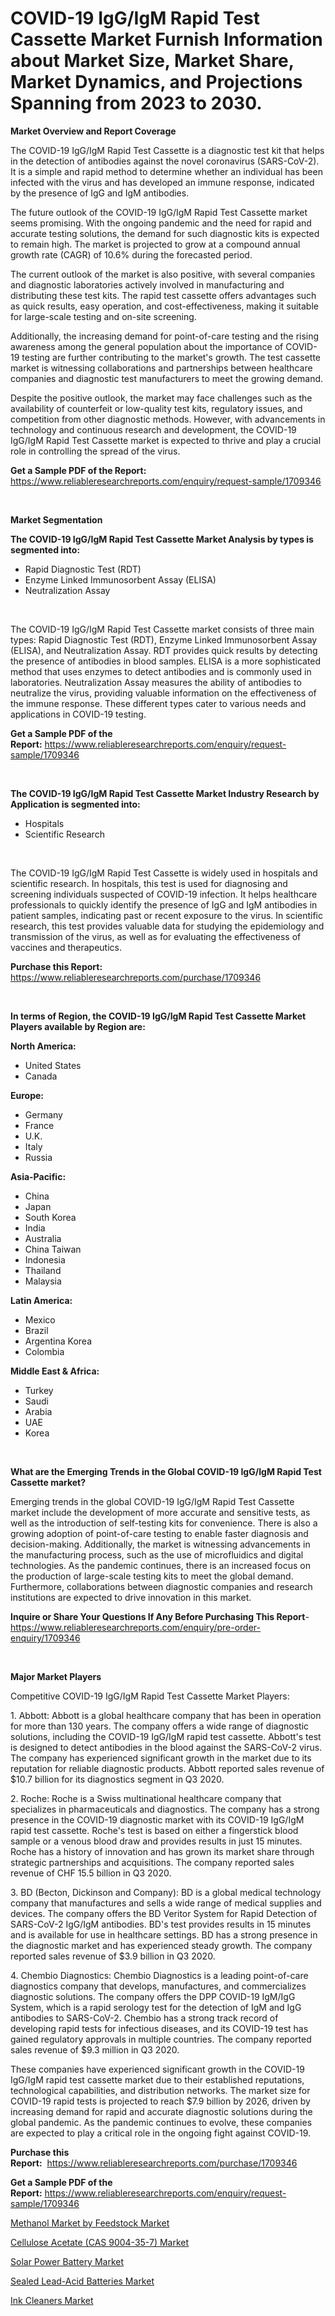 <p><h1>COVID-19 IgG/IgM Rapid Test Cassette Market Furnish Information about Market Size, Market Share, Market Dynamics, and Projections Spanning from 2023 to 2030.</h1></p><p><strong>Market Overview and Report Coverage</strong></p>
<p><p>The COVID-19 IgG/IgM Rapid Test Cassette is a diagnostic test kit that helps in the detection of antibodies against the novel coronavirus (SARS-CoV-2). It is a simple and rapid method to determine whether an individual has been infected with the virus and has developed an immune response, indicated by the presence of IgG and IgM antibodies.</p><p>The future outlook of the COVID-19 IgG/IgM Rapid Test Cassette market seems promising. With the ongoing pandemic and the need for rapid and accurate testing solutions, the demand for such diagnostic kits is expected to remain high. The market is projected to grow at a compound annual growth rate (CAGR) of 10.6% during the forecasted period.</p><p>The current outlook of the market is also positive, with several companies and diagnostic laboratories actively involved in manufacturing and distributing these test kits. The rapid test cassette offers advantages such as quick results, easy operation, and cost-effectiveness, making it suitable for large-scale testing and on-site screening.</p><p>Additionally, the increasing demand for point-of-care testing and the rising awareness among the general population about the importance of COVID-19 testing are further contributing to the market's growth. The test cassette market is witnessing collaborations and partnerships between healthcare companies and diagnostic test manufacturers to meet the growing demand.</p><p>Despite the positive outlook, the market may face challenges such as the availability of counterfeit or low-quality test kits, regulatory issues, and competition from other diagnostic methods. However, with advancements in technology and continuous research and development, the COVID-19 IgG/IgM Rapid Test Cassette market is expected to thrive and play a crucial role in controlling the spread of the virus.</p></p>
<p><strong>Get a Sample PDF of the Report:</strong> <a href="https://www.reliableresearchreports.com/enquiry/request-sample/1709346">https://www.reliableresearchreports.com/enquiry/request-sample/1709346</a></p>
<p>&nbsp;</p>
<p><strong>Market Segmentation</strong></p>
<p><strong>The COVID-19 IgG/IgM Rapid Test Cassette Market Analysis by types is segmented into:</strong></p>
<p><ul><li>Rapid Diagnostic Test (RDT)</li><li>Enzyme Linked Immunosorbent Assay (ELISA)</li><li>Neutralization Assay</li></ul></p>
<p>&nbsp;</p>
<p><p>The COVID-19 IgG/IgM Rapid Test Cassette market consists of three main types: Rapid Diagnostic Test (RDT), Enzyme Linked Immunosorbent Assay (ELISA), and Neutralization Assay. RDT provides quick results by detecting the presence of antibodies in blood samples. ELISA is a more sophisticated method that uses enzymes to detect antibodies and is commonly used in laboratories. Neutralization Assay measures the ability of antibodies to neutralize the virus, providing valuable information on the effectiveness of the immune response. These different types cater to various needs and applications in COVID-19 testing.</p></p>
<p><strong>Get a Sample PDF of the Report:</strong>&nbsp;<a href="https://www.reliableresearchreports.com/enquiry/request-sample/1709346">https://www.reliableresearchreports.com/enquiry/request-sample/1709346</a></p>
<p>&nbsp;</p>
<p><strong>The COVID-19 IgG/IgM Rapid Test Cassette Market Industry Research by Application is segmented into:</strong></p>
<p><ul><li>Hospitals</li><li>Scientific Research</li></ul></p>
<p>&nbsp;</p>
<p><p>The COVID-19 IgG/IgM Rapid Test Cassette is widely used in hospitals and scientific research. In hospitals, this test is used for diagnosing and screening individuals suspected of COVID-19 infection. It helps healthcare professionals to quickly identify the presence of IgG and IgM antibodies in patient samples, indicating past or recent exposure to the virus. In scientific research, this test provides valuable data for studying the epidemiology and transmission of the virus, as well as for evaluating the effectiveness of vaccines and therapeutics.</p></p>
<p><strong>Purchase this Report:</strong>&nbsp; <a href="https://www.reliableresearchreports.com/purchase/1709346">https://www.reliableresearchreports.com/purchase/1709346</a></p>
<p>&nbsp;</p>
<p><strong>In terms of Region, the COVID-19 IgG/IgM Rapid Test Cassette Market Players available by Region are:</strong></p>
<p>
    <p> <strong> North America: </strong>
        <ul>
            <li>United States</li>
            <li>Canada</li>
        </ul>
        </p> 
    <p> <strong> Europe: </strong>
        <ul>
            <li>Germany</li>
            <li>France</li>
            <li>U.K.</li>
            <li>Italy</li>
            <li>Russia</li>
        </ul>
        </p> 
    <p> <strong> Asia-Pacific: </strong>
        <ul>
            <li>China</li>
            <li>Japan</li>
            <li>South Korea</li>
            <li>India</li>
            <li>Australia</li>
            <li>China Taiwan</li>
            <li>Indonesia</li>
            <li>Thailand</li>
            <li>Malaysia</li>
        </ul>
        </p> 
    <p> <strong> Latin America: </strong>
        <ul>
            <li>Mexico</li>
            <li>Brazil</li>
            <li>Argentina Korea</li>
            <li>Colombia</li>
        </ul>
        </p> 
    <p> <strong> Middle East & Africa: </strong>
        <ul>
            <li>Turkey</li>
            <li>Saudi</li>
            <li>Arabia</li>
            <li>UAE</li>
            <li>Korea</li>
        </ul>
    </p>
    </p>
<p>&nbsp;</p>
<p><strong>What are the Emerging Trends in the Global COVID-19 IgG/IgM Rapid Test Cassette market?</strong></p>
<p><p>Emerging trends in the global COVID-19 IgG/IgM Rapid Test Cassette market include the development of more accurate and sensitive tests, as well as the introduction of self-testing kits for convenience. There is also a growing adoption of point-of-care testing to enable faster diagnosis and decision-making. Additionally, the market is witnessing advancements in the manufacturing process, such as the use of microfluidics and digital technologies. As the pandemic continues, there is an increased focus on the production of large-scale testing kits to meet the global demand. Furthermore, collaborations between diagnostic companies and research institutions are expected to drive innovation in this market.</p></p>
<p><strong>Inquire or Share Your Questions If Any Before Purchasing This Report</strong>- <a href="https://www.reliableresearchreports.com/enquiry/pre-order-enquiry/1709346">https://www.reliableresearchreports.com/enquiry/pre-order-enquiry/1709346</a></p>
<p>&nbsp;</p>
<p><strong>Major Market Players</strong></p>
<p><p>Competitive COVID-19 IgG/IgM Rapid Test Cassette Market Players:</p><p>1. Abbott: Abbott is a global healthcare company that has been in operation for more than 130 years. The company offers a wide range of diagnostic solutions, including the COVID-19 IgG/IgM rapid test cassette. Abbott's test is designed to detect antibodies in the blood against the SARS-CoV-2 virus. The company has experienced significant growth in the market due to its reputation for reliable diagnostic products. Abbott reported sales revenue of $10.7 billion for its diagnostics segment in Q3 2020.</p><p>2. Roche: Roche is a Swiss multinational healthcare company that specializes in pharmaceuticals and diagnostics. The company has a strong presence in the COVID-19 diagnostic market with its COVID-19 IgG/IgM rapid test cassette. Roche's test is based on either a fingerstick blood sample or a venous blood draw and provides results in just 15 minutes. Roche has a history of innovation and has grown its market share through strategic partnerships and acquisitions. The company reported sales revenue of CHF 15.5 billion in Q3 2020.</p><p>3. BD (Becton, Dickinson and Company): BD is a global medical technology company that manufactures and sells a wide range of medical supplies and devices. The company offers the BD Veritor System for Rapid Detection of SARS-CoV-2 IgG/IgM antibodies. BD's test provides results in 15 minutes and is available for use in healthcare settings. BD has a strong presence in the diagnostic market and has experienced steady growth. The company reported sales revenue of $3.9 billion in Q3 2020.</p><p>4. Chembio Diagnostics: Chembio Diagnostics is a leading point-of-care diagnostics company that develops, manufactures, and commercializes diagnostic solutions. The company offers the DPP COVID-19 IgM/IgG System, which is a rapid serology test for the detection of IgM and IgG antibodies to SARS-CoV-2. Chembio has a strong track record of developing rapid tests for infectious diseases, and its COVID-19 test has gained regulatory approvals in multiple countries. The company reported sales revenue of $9.3 million in Q3 2020.</p><p>These companies have experienced significant growth in the COVID-19 IgG/IgM rapid test cassette market due to their established reputations, technological capabilities, and distribution networks. The market size for COVID-19 rapid tests is projected to reach $7.9 billion by 2026, driven by increasing demand for rapid and accurate diagnostic solutions during the global pandemic. As the pandemic continues to evolve, these companies are expected to play a critical role in the ongoing fight against COVID-19.</p></p>
<p><strong>Purchase this Report:</strong>&nbsp;&nbsp;<a href="https://www.reliableresearchreports.com/purchase/1709346">https://www.reliableresearchreports.com/purchase/1709346</a></p>
<p></p>
<p><strong>Get a Sample PDF of the Report:</strong>&nbsp;<a href="https://www.reliableresearchreports.com/enquiry/request-sample/1709346">https://www.reliableresearchreports.com/enquiry/request-sample/1709346</a></p>
<p><p><a href="https://github.com/dringals/Market-Research-Report-List-1/blob/main/methanol-market-by-feedstock-market.md">Methanol Market by Feedstock Market</a></p><p><a href="https://github.com/Paul14Anderson63/Market-Research-Report-List-1/blob/main/cellulose-acetate-cas-9004-35-7-market.md">Cellulose Acetate (CAS 9004-35-7) Market</a></p><p><a href="https://medium.com/@jazminjones30/solar-power-battery-market-outlook-industry-overview-and-forecast-2023-to-2030-26a29de21da4">Solar Power Battery Market</a></p><p><a href="https://medium.com/@aliciahaley1989/sealed-lead-acid-batteries-market-share-evolution-and-market-growth-trends-2023-2030-d33e33182732">Sealed Lead-Acid Batteries Market</a></p><p><a href="https://medium.com/@terrellconn/ink-cleaners-nbsp-market-focuses-on-market-share-size-and-projected-forecast-till-2030-279f73e36ea3">Ink Cleaners Market</a></p></p>